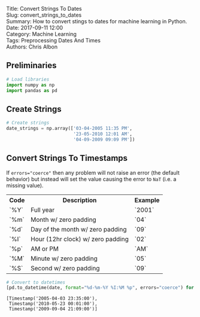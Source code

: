Title: Convert Strings To Dates  
Slug: convert_strings_to_dates  
Summary: How to convert stings to dates for machine learning in Python.     
Date: 2017-09-11 12:00  
Category: Machine Learning  
Tags: Preprocessing Dates And Times    
Authors: Chris Albon

## Preliminaries


```python
# Load libraries
import numpy as np
import pandas as pd
```

## Create Strings


```python
# Create strings
date_strings = np.array(['03-04-2005 11:35 PM',
                         '23-05-2010 12:01 AM',
                         '04-09-2009 09:09 PM'])
```

## Convert Strings To Timestamps

If `errors="coerce"` then any problem will not raise an error (the default behavior) but instead will set the value causing the error to `NaT` (i.e. a missing value).

<table>
  <tr>
    <th>Code</th>
    <th>Description</th>
    <th>Example</th>
  </tr>
  <tr>
    <td>`%Y`</td>
    <td>Full year</td>
    <td>`2001`</td>
  </tr>
   <tr>
    <td>`%m`</td>
    <td>Month w/ zero padding</td>
    <td>`04`</td>
  </tr>
   <tr>
    <td>`%d`</td>
    <td>Day of the month w/ zero padding</td>
    <td>`09`</td>
  </tr>
  <tr>
    <td>`%I`</td>
    <td>Hour (12hr clock) w/ zero padding</td>
    <td>`02`</td>
  </tr>
  <tr>
    <td>`%p`</td>
    <td>AM or PM</td>
    <td>`AM`</td>
  </tr>
  <tr>
    <td>`%M`</td>
    <td>Minute w/ zero padding</td>
    <td>`05`</td>
  </tr>
  <tr>
    <td>`%S`</td>
    <td>Second w/ zero padding</td>
    <td>`09`</td>
  </tr>
</table>


```python
# Convert to datetimes
[pd.to_datetime(date, format="%d-%m-%Y %I:%M %p", errors="coerce") for date in date_strings]
```




    [Timestamp('2005-04-03 23:35:00'),
     Timestamp('2010-05-23 00:01:00'),
     Timestamp('2009-09-04 21:09:00')]


